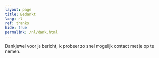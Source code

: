 ```yaml
---
layout: page
title: Bedankt
lang: nl
ref: thanks
hide: true
permalink: /nl/dank.html
---
```

Dankjewel voor je bericht, ik probeer zo snel mogelijk contact met je op te nemen.
